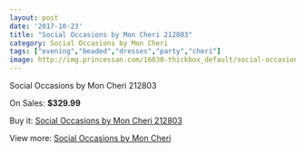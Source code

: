```yaml
---
layout: post
date: '2017-10-23'
title: "Social Occasions by Mon Cheri 212803"
category: Social Occasions by Mon Cheri
tags: ["evening","beaded","dresses","party","cheri"]
image: http://img.princessan.com/16030-thickbox_default/social-occasions-by-mon-cheri-212803.jpg
---
```

Social Occasions by Mon Cheri 212803

On Sales: **$329.99**
<a href="https://www.princessan.com/en/social-occasions-by-mon-cheri/7532-social-occasions-by-mon-cheri-212803.html"><amp-img layout="responsive" width="600" height="600" src="//img.princessan.com/16030-thickbox_default/social-occasions-by-mon-cheri-212803.jpg" alt="Social Occasions by Mon Cheri 212803 0" /></a>
<a href="https://www.princessan.com/en/social-occasions-by-mon-cheri/7532-social-occasions-by-mon-cheri-212803.html"><amp-img layout="responsive" width="600" height="600" src="//img.princessan.com/16031-thickbox_default/social-occasions-by-mon-cheri-212803.jpg" alt="Social Occasions by Mon Cheri 212803 1" /></a>

Buy it: [Social Occasions by Mon Cheri 212803](https://www.princessan.com/en/social-occasions-by-mon-cheri/7532-social-occasions-by-mon-cheri-212803.html "Social Occasions by Mon Cheri 212803")

View more: [Social Occasions by Mon Cheri](https://www.princessan.com/en/60-social-occasions-by-mon-cheri "Social Occasions by Mon Cheri")